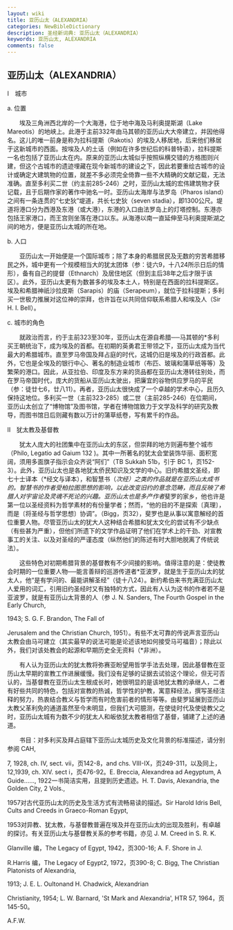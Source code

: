```yaml
---
layout: wiki
title: 亚历山太（ALEXANDRIA）
categories: NewBibleDictionary
description: 圣经新词典: 亚历山太（ALEXANDRIA）
keywords: 亚历山太, ALEXANDRIA
comments: false
---
```


## 亚历山太（ALEXANDRIA）

Ⅰ　城市

a. 位置

　　埃及三角洲西北岸的一个大海港，位于地中海及马利奥提斯湖（Lake Mareotis）的地峡上。此港于主前332年由马其顿的亚历山大大帝建立，并因他得名。这儿的唯一前身是称为拉科提斯（Rakotis）的埃及人移居地，后来他们移居于这新城市的西面。按埃及人的土话（例如在许多世纪后的科普特语），拉科提斯一名也包括了亚历山太在内。原来的亚历山太城似乎按照纵横交错的方格图则兴建，但这个古城市的遗迹埋藏在现今新城市的建设之下，因此若要重绘古城市的设计或确定大建筑物的位置，就差不多必须完全倚靠一些不大精确的文献记载，无法准确。直至多利买二世（约主前285-246）之时，亚历山太城的宏伟建筑物才获记载，且于后期作家的著作中驰名一时。亚历山太海岸与法罗岛（Pharos island）之间有一条连贯的“七史狄”堤道，共长七史狄（seven stadia），即1300公尺。堤道将港口分为西港及东港（或大港），东港的入口由法罗岛上的灯塔控制。东港亦包括王家港口，而王宫则坐落在港口以东。从海港以南一直延伸至马利奥提斯湖之间的地方，便是亚历山太城的所在地。

b. 人口

　　亚历山太一开始便是一个国际城市；除了本身的希腊居民及无数的穷苦希腊移民之外，城中更有一个规模相当大的犹太团体（参：徒六9，十八24所示日后的情形），备有自己的提督（Ethnarch）及居住地区（但到主后38年之后才限于该区）。此外，亚历山太更有为数甚多的埃及本土人，特别是在西面的拉科提斯区。埃及和希腊神祇沙拉皮斯（Sarapis）的庙（Serapeum），就位于拉科提斯；多利买一世极力推展对这位神的崇拜，也许旨在以共同信仰联系希腊人和埃及人（Sir H. I. Bell）。

c. 城市的角色

　　就政治而言，约于主前323至30年，亚历山太在源自希腊──马其顿的*多利买王朝统治下，成为埃及的首都。在初期的英勇君王带领之下，亚历山太成为当代最大的希腊城市。直至罗马帝国及拜占庭的时代，这城仍旧是埃及的行政首都。此外，它也是全埃及的银行中心、著名的制造业城市（布匹、玻璃和蒲草纸等等）及繁荣的港口。因此，从亚拉伯、印度及东方来的货品都在亚历山太港转往别处，而在罗马帝国时代，庞大的货船从亚历山太驶出，把廉宜的谷物供应罗马的平民（参：徒廿七6，廿八11）。再者，亚历山太很快成了一个卓越的学术中心，且历久保持这地位。多利买一世（主前323-285）或二世（主前285-246）在位期间，亚历山太创立了“博物馆”及图书馆，学者在博物馆致力于文学及科学的研究及教导，而图书馆日后则藏有数以万计的蒲草纸卷，写有累千的作品。

Ⅱ　犹太教及基督教

　　犹太人庞大的社团集中在亚历山太的东区，但崇拜的地方则遍布整个城市（Philo, Legatio ad Gaium 132 )。其中一所著名的犹太会堂装饰华丽、面积宽阔，须用多面旗子指示会众齐说“阿们”（TB Sukkah 51b，引于 BC 1，页152-3）。此外，亚历山太也是各地犹太侨民知识及文学的中心。旧约希腊文圣经，即七十士译本（*经文与译本），和智慧书（*次经）之类的作品就是在亚历山太成书的。智慧书的作者受柏拉图思想的影响，以此改变旧约的意念范畴，而且反映了希腊人对宇宙论及灵魂不死论的兴趣。亚历山太也是多产作者*斐罗的家乡，他也许是第一位以圣经资料为哲学素材的有份量学者；然而，“他的目的不是探索〔真理〕，而是〔将圣经与哲学思想〕协调”。（Bigg，页32），斐罗也是从事以寓意解经的首位重要人物。尽管亚历山太的犹大人这种结合希腊和犹太文化的尝试有不少缺点（有些甚为严重），但他们所遗下的文学作品证明了他们在学术上的干劲、对宣教事工的关注、以及对圣经的严谨态度（纵然他们的陈述有时大胆地脱离了传统说法）。

　　这些特色对初期希腊背景的基督教有不少间接的影响。值得注意的是：使徒教会时期的一位重要人物──能言善辩的巡游传道者*亚波罗，就是生于亚历山太的犹太人，他“是有学问的、最能讲解圣经”（徒十八24）。新约希伯来书充满亚历山太人爱用的词汇，引用旧约圣经时又有独特的方式，因此有人认为这书的作者若不是亚波罗，就是有亚历山太背景的人（参 J. N. Sanders, The Fourth Gospel in the Early Church,

1943; S. G. F. Brandon, The Fall of

Jerusalem and the Christian Church, 1951）。有些不太可靠的传说声言亚历山太教会由马可建立（其实最早的说法可能是论述该地如何接受马可福音）；除此以外，我们对该处教会的起源和早期历史全无资料（*非洲）。

　　有人认为亚历山太的犹太教将弥赛亚盼望用哲学手法去处理，因此基督教在亚历山太早期的宣教工作进展缓慢。我们没有足够的证据去试验这个理论，但无可否认的，当基督教在亚历山太生根成长时，她很明显的是该地犹太教的承继人，二者有好些共同的特色，包括对宣教的热诚，哲学性的护教，寓意释经法，撰写圣经注释的努力，热衷结合教义与哲学而有时危害前者的情形等等。由斐罗延展到亚历山太教父革利免的通道虽然至今未明显，但我们大可臆测，在使徒时代及使徒教父之时，亚历山太城有为数不少的犹太人和皈依犹太教者相信了基督，铺建了上述的通道。

　　书目：对多利买及拜占庭辖下亚历山太城历史及文化背景的标准描述，请分别参阅 CAH,

7, 1928, ch. IV, sect. vii，页142-8，and chs. VIII-IX，页249-311，以及同上，12,1939, ch. XIV. sect i，页476-92。E. Breccia, Alexandrea ad Aegyptum, A Guide……, 1922一书简洁实用，且提到历史遗迹。H. T. Davis, Alexandria, the Golden City, 2 Vols.,

1957对古代亚历山太的历史及生活方式有流畅易读的描述。Sir Harold Idris Bell, Cults and Creeds in Graeco-Roman Egypt,

1953对异教、犹太教，与基督教普遍在埃及并在亚历山太的出现及胜利，有卓越的探讨。有关亚历山太与基督教关系的参考书籍，亦见 J. M. Creed in S. R. K.

Glanville 编，The Legacy of Egypt, 1942，页300-16; A. F. Shore in J.

R.Harris 编，The Legacy of Egypt2, 1972，页390-8; C. Bigg, The Christian Platonists of Alexandria,

1913; J. E. L. Oultonand H. Chadwick, Alexandrian

Christianity, 1954; L. W. Barnard, 'St Mark and Alexandria', HTR 57, 1964，页145-50。

A.F.W.








